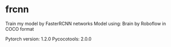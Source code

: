 # frcnn
Train my model by FasterRCNN networks
Model using: Brain by Roboflow in COCO format


Pytorch version: 1.2.0
Pycocotools: 2.0.0
